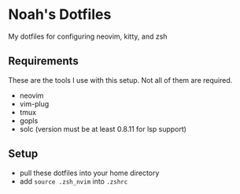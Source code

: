 # Noah's Dotfiles
My dotfiles for configuring neovim, kitty, and zsh
## Requirements
These are the tools I use with this setup. Not all of them are required.
- neovim
- vim-plug
- tmux
- gopls
- solc (version must be at least 0.8.11 for lsp support)

## Setup
- pull these dotfiles into your home directory
- add `source .zsh_nvim` into `.zshrc`
